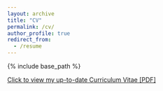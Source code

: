 ```yaml
---
layout: archive
title: "CV"
permalink: /cv/
author_profile: true
redirect_from:
  - /resume
---
```


{% include base_path %}

[Click to view my up-to-date Curriculum Vitae [PDF]](http://sahumanish.github.io/files/CV.pdf)

<!-- <embed src="http://sahumanish.github.io/files/CV.pdf" width="650" height="1800" type='application/pdf'>  -->
<!-- <iframe src="http://sahumanish.github.io/files/CV.pdf" width="100%" height="500" frameborder="no" border="0" marginwidth="0" marginheight="0"></iframe> -->
